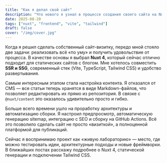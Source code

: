 ```yaml
---
title: "Как я делал свой сайт"
description: "Что нового я узнал в процессе создания своего сайта на Nuxt 4 и статической генерации контента."
date: 2025-08-20
tags: ["nuxt", "frontend", "vite", "tailwind"]
draft: false
cover: "/img/cover.jpg"
---
```


Когда я решил сделать собственный сайт-визитку, передо мной стояло две задачи: реализовать всё «по уму» и получить удовольствие от процесса. В качестве основы я выбрал **Nuxt 4**, который сейчас отлично подходит для статических сайтов с блогом. Мне хотелось совместить **SSR и SSG**, современный стек (Vite, TypeScript, Tailwind CSS) и удобство развертывания.

Самым интересным этапом стала настройка контента. Я отказался от CMS — все статьи теперь хранятся в виде Markdown-файлов, что позволяет редактировать их прямо из репозитория. В связке с `@nuxt/content` это оказалось удивительно просто и гибко.

Больше всего времени ушло на проработку архитектуры и автоматизацию сборки. Я настроил предпросмотр, автоматическую генерацию sitemap, интеграцию с SEO и сборку на GitHub Actions. Всё это позволило сделать сайт не просто «визиткой», а полноценной платформой для публикаций.

Сейчас я воспринимаю проект как «живую лабораторию» — место, где можно тестировать идеи, архитектурные подходы и новые фреймворки.  
В ближайших постах расскажу подробнее о Nuxt 4, статической генерации и подключении Tailwind CSS.
